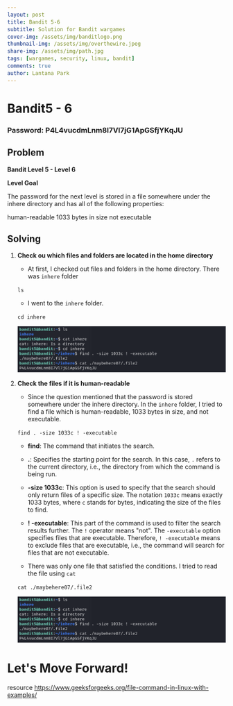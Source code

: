 ```yaml
---
layout: post
title: Bandit 5-6
subtitle: Solution for Bandit wargames
cover-img: /assets/img/banditlogo.png
thumbnail-img: /assets/img/overthewire.jpeg
share-img: /assets/img/path.jpg
tags: [wargames, security, linux, bandit]
comments: true
author: Lantana Park
---
```


# Bandit5 - 6


### Password: P4L4vucdmLnm8I7Vl7jG1ApGSfjYKqJU



## Problem


**Bandit Level 5 - Level 6**


**Level Goal**


The password for the next level is stored in a file somewhere under the inhere directory and has all of the following properties:

human-readable
1033 bytes in size
not executable



## Solving


1. **Check ou which files and folders are located in the home directory**
    
    - At first, I checked out files and folders in the home directory. There was `inhere` folder 

    `ls`

    - I went to the `inhere` folder.

    `cd inhere`


    ![Read File Contents](/assets/img/bandit5-6/Screenshot%202024-02-14%20at%2009.48.48.png)


2. **Check the files if it is human-readable**
    
    - Since the question mentioned that the password is stored somewhere under the inhere directory. In the `inhere` folder, I tried to find a file which is human-readable, 1033 bytes in size, and not executable.

    `find . -size 1033c ! -executable` 

    - **find**: The command that initiates the search.

    - **.**: Specifies the starting point for the search. In this case, `.` refers to the current directory, i.e., the directory from which the command is being run.

    - **-size 1033c**: This option is used to specify that the search should only return files of a specific size. The notation `1033c` means exactly 1033 bytes, where `c` stands for bytes, indicating the size of the files to find.
    
    - **! -executable**: This part of the command is used to filter the search results further. The `!` operator means "not". The `-executable` option specifies files that are executable. Therefore, `! -executable` means to exclude files that are executable, i.e., the command will search for files that are not executable.

    - There was only one file that satisfied the conditions. I tried to read the file using `cat`

    `cat ./maybehere07/.file2`
    
    ![Read File Contents](/assets/img/bandit5-6/Screenshot%202024-02-14%20at%2009.48.48.png)

    

# Let's Move Forward!

resource
https://www.geeksforgeeks.org/file-command-in-linux-with-examples/
